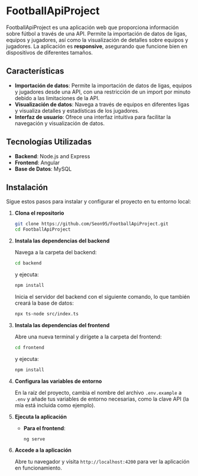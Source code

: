# FootballApiProject

FootballApiProject es una aplicación web que proporciona información sobre fútbol a través de una API. Permite la importación de datos de ligas, equipos y jugadores, así como la visualización de detalles sobre equipos y jugadores. La aplicación es **responsive**, asegurando que funcione bien en dispositivos de diferentes tamaños.

## Características

- **Importación de datos**: Permite la importación de datos de ligas, equipos y jugadores desde una API, con una restricción de un import por minuto debido a las limitaciones de la API.
- **Visualización de datos**: Navega a través de equipos en diferentes ligas y visualiza detalles y estadísticas de los jugadores.
- **Interfaz de usuario**: Ofrece una interfaz intuitiva para facilitar la navegación y visualización de datos.

## Tecnologías Utilizadas

- **Backend**: Node.js and Express
- **Frontend**: Angular
- **Base de Datos**: MySQL

## Instalación

Sigue estos pasos para instalar y configurar el proyecto en tu entorno local:

1. **Clona el repositorio**

   ```bash
   git clone https://github.com/Seon95/FootballApiProject.git
   cd FootballApiProject
   ```

2. **Instala las dependencias del backend**

   Navega a la carpeta del backend:

   ```bash
   cd backend
   ```

   y ejecuta:

   ```bash
   npm install
   ```

   Inicia el servidor del backend con el siguiente comando, lo que también creará la base de datos:

   ```bash
   npx ts-node src/index.ts
   ```

3. **Instala las dependencias del frontend**

   Abre una nueva terminal y dirígete a la carpeta del frontend:

   ```bash
   cd frontend
   ```

   y ejecuta:

   ```bash
   npm install
   ```

4. **Configura las variables de entorno**

   En la raíz del proyecto, cambia el nombre del archivo `.env.example` a `.env` y añade tus variables de entorno necesarias, como la clave API (la mía está incluida como ejemplo).

5. **Ejecuta la aplicación**

   - **Para el frontend**:

     ```bash
     ng serve
     ```

6. **Accede a la aplicación**

   Abre tu navegador y visita `http://localhost:4200` para ver la aplicación en funcionamiento.
